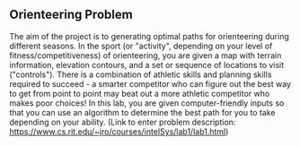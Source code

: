
## Orienteering Problem
The aim of the project is to generating optimal paths for orienteering during different seasons. In the sport (or "activity", depending on your level of fitness/competitiveness) of orienteering, you are given a map with terrain information, elevation contours, and a set or sequence of locations to visit ("controls"). There is a combination of athletic skills and planning skills required to succeed - a smarter competitor who can figure out the best way to get from point to point may beat out a more athletic competitor who makes poor choices! In this lab, you are given computer-friendly inputs so that you can use an algorithm to determine the best path for you to take depending on your ability. (Link to enter problem description: https://www.cs.rit.edu/~jro/courses/intelSys/lab1/lab1.html)
